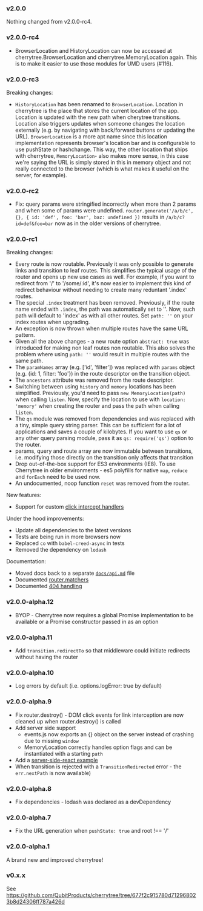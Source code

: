### v2.0.0

Nothing changed from v2.0.0-rc4.

### v2.0.0-rc4

* BrowserLocation and HistoryLocation can now be accessed at cherrytree.BrowserLocation and cherrytree.MemoryLocation again. This is to make it easier to use those modules for UMD users (#116).

### v2.0.0-rc3

Breaking changes:

* `HistoryLocation` has been renamed to `BrowserLocation`. Location in cherrytree is the place that stores the current location of the app. Location is updated with the new path when cherytree transitions. Location also triggers updates when someone changes the location externally (e.g. by navigating with back/forward buttons or updating the URL). `BrowserLocation` is a more apt name since this location implementation represents browser's location bar and is configurable to use pushState or hashchange. This way, the other location that ships with cherrytree, `MemoryLocation`- also makes more sense, in this case we're saying the URL is simply stored in this in memory object and not really connected to the browser (which is what makes it useful on the server, for example).

### v2.0.0-rc2

* Fix: query params were stringified incorrectly when more than 2 params and when some of params were undefined. `router.generate('/a/b/c', {}, { id: 'def', foo: 'bar', baz: undefined })` results in `/a/b/c?id=def&foo=bar` now as in the older versions of cherrytree.

### v2.0.0-rc1

Breaking changes:

* Every route is now routable. Previously it was only possible to generate links and transition to leaf routes. This simplifies the typical usage of the router and opens up new use cases as well. For example, if you want to redirect from '/' to '/some/:id', it's now easier to implement this kind of redirect behaviour without needing to create many reduntant '.index' routes.
* The special `.index` treatment has been removed. Previously, if the route name ended with `.index`, the path was automatically set to ''. Now, such path will default to 'index' as with all other routes. Set `path: ''` on your index routes when upgrading.
* An exception is now thrown when multiple routes have the same URL pattern.
* Given all the above changes - a new route option `abstract: true` was introduced for making non leaf routes non routable. This also solves the problem where using `path: ''` would result in multiple routes with the same path.
* The `paramNames` array (e.g. ['id', 'filter']) was replaced with `params` object (e.g. {id: 1, filter: 'foo'}) in the route descriptor on the transition object.
* The `ancestors` attribute was removed from the route descriptor.
* Switching between using `history` and `memory` locations has been simplified. Previously, you'd need to pass `new MemoryLocation(path)` when calling `listen`. Now, specify the location to use with `location: 'memory'` when creating the router and pass the path when calling `listen`.
* The `qs` module was removed from dependencies and was replaced with a tiny, simple query string parser. This can be sufficient for a lot of applications and saves a couple of kilobytes. If you want to use `qs` or any other query parsing module, pass it as `qs: require('qs')` option to the router.
* params, query and route array are now immutable between transitions, i.e. modifying those directly on the transition only affects that transition
* Drop out-of-the-box support for ES3 environments (IE8). To use Cherrytree in older environments - es5 polyfills for native `map`, `reduce` and `forEach` need to be used now.
* An undocumented, noop function `reset` was removed from the router.

New features:

* Support for custom [click intercept handlers](docs/api.md#intercepting-links)

Under the hood improvements:

* Update all dependencies to the latest versions
* Tests are being run in more browsers now
* Replaced `co` with `babel-creed-async` in tests
* Removed the dependency on `lodash`

Documentation:

* Moved docs back to a separate [`docs/api.md`](docs/api.md) file
* Documented [router.matchers](docs/api.md#routermatchers)
* Documented [404 handling](docs/api.md#handling-404)

### v2.0.0-alpha.12

* BYOP - Cherrytree now requires a global Promise implementation to be available or a Promise constructor passed in as an option

### v2.0.0-alpha.11

* Add `transition.redirectTo` so that middleware could initiate redirects without having the router

### v2.0.0-alpha.10

* Log errors by default (i.e. options.logError: true by default)

### v2.0.0-alpha.9

* Fix router.destroy() - DOM click events for link interception are now cleaned up when router.destroy() is called
* Add server side support
  * events.js now exports an {} object on the server instead of crashing due to missing `window`
  * MemoryLocation correctly handles option flags and can be instantiated with a starting `path`
* Add a [server-side-react example](../examples/server-side-react)
* When transition is rejected with a `TransitionRedirected` error - the `err.nextPath` is now available)

### v2.0.0-alpha.8

* Fix dependencies - lodash was declared as a devDependency

### v2.0.0-alpha.7

* Fix the URL generation when `pushState: true` and root !== '/'

### v2.0.0-alpha.1

A brand new and improved cherrytree!

### v0.x.x

See https://github.com/QubitProducts/cherrytree/tree/677f2c915780d712968023b8d24306ff787a426d